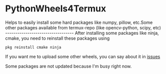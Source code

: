 # PythonWheels4Termux
Helps to easily install some hard packages like numpy, pillow, etc. ​Some other packages available from termux-repo (like opencv-python, scipy, etc)
\----------------------------------
After installing some packages like ninja, cmake, you need to reinstall these packages using
```
pkg reinstall cmake ninja
```

If you want me to upload some other wheels, you can say about it in [issues](https://github.com/Loamf/PyW4Termux/issues)

Some packages are not updated because I'm busy right now.
